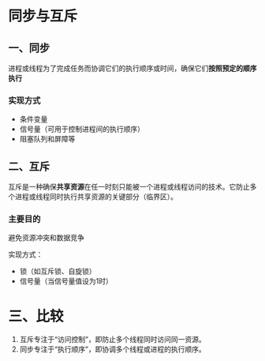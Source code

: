 # 同步与互斥

## 一、同步

进程或线程为了完成任务而协调它们的执行顺序或时间，确保它们**按照预定的顺序执行**

### 实现方式

- 条件变量
- 信号量（可用于控制进程间的执行顺序）
- 阻塞队列和屏障等

## 二、互斥


互斥是一种确保**共享资源**在任一时刻只能被一个进程或线程访问的技术。它防止多个进程或线程同时执行共享资源的关键部分（临界区）。

### 主要目的

避免资源冲突和数据竞争

实现方式：

- 锁（如互斥锁、自旋锁）
- 信号量（当信号量值设为1时）

# 三、比较

1. 互斥专注于“访问控制”，即防止多个线程同时访问同一资源。
2. 同步专注于“执行顺序”，即协调多个线程或进程的执行顺序。